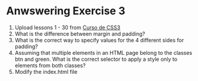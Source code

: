 # Anwswering Exercise 3

1. Upload lessons 1 - 30 from [Curso de CSS3](https://www.youtube.com/playlist?list=PLwXQLZ3FdTVGf7GUtiOFLc_9AXO25iIzG)
2. What is the difference between margin and padding?
3. What is the correct way to specify values for the 4 different sides for padding?
4. Assuming that multiple elements in an HTML page belong to the classes btn and green. What is the correct selector to apply a style only to elements from both classes?
5. Modify the index.html file 
